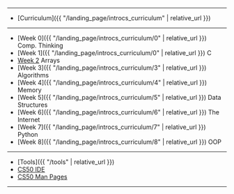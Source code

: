 ***

* [Curriculum]({{ "/landing_page/introcs_curriculum" | relative_url }})

***

* [Week 0]({{ "/landing_page/introcs_curriculum/0" | relative_url }}) Comp. Thinking
* [Week 1]({{ "/landing_page/introcs_curriculum/0" | relative_url }}) C
* [Week 2]() Arrays
* [Week 3]({{ "/landing_page/introcs_curriculum/3" | relative_url }}) Algorithms
* [Week 4]({{ "/landing_page/introcs_curriculum/4" | relative_url }}) Memory
* [Week 5]({{ "/landing_page/introcs_curriculum/5" | relative_url }}) Data Structures
* [Week 6]({{ "/landing_page/introcs_curriculum/6" | relative_url }}) The Internet
* [Week 7]({{ "/landing_page/introcs_curriculum/7" | relative_url }}) Python
* [Week 8]({{ "/landing_page/introcs_curriculum/8" | relative_url }}) OOP

***

* [Tools]({{ "/tools" | relative_url }})
* [CS50 IDE](https://ide.cs50.io/)
* [CS50 Man Pages](https://man.cs50.io/)

***
